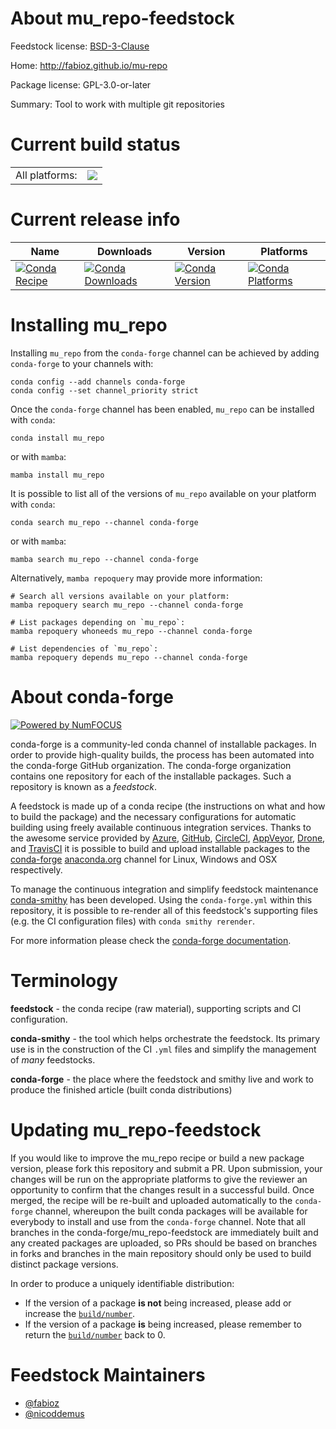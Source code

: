 About mu_repo-feedstock
=======================

Feedstock license: [BSD-3-Clause](https://github.com/conda-forge/mu_repo-feedstock/blob/main/LICENSE.txt)

Home: http://fabioz.github.io/mu-repo

Package license: GPL-3.0-or-later

Summary: Tool to work with multiple git repositories

Current build status
====================


<table><tr><td>All platforms:</td>
    <td>
      <a href="https://dev.azure.com/conda-forge/feedstock-builds/_build/latest?definitionId=4027&branchName=main">
        <img src="https://dev.azure.com/conda-forge/feedstock-builds/_apis/build/status/mu_repo-feedstock?branchName=main">
      </a>
    </td>
  </tr>
</table>

Current release info
====================

| Name | Downloads | Version | Platforms |
| --- | --- | --- | --- |
| [![Conda Recipe](https://img.shields.io/badge/recipe-mu_repo-green.svg)](https://anaconda.org/conda-forge/mu_repo) | [![Conda Downloads](https://img.shields.io/conda/dn/conda-forge/mu_repo.svg)](https://anaconda.org/conda-forge/mu_repo) | [![Conda Version](https://img.shields.io/conda/vn/conda-forge/mu_repo.svg)](https://anaconda.org/conda-forge/mu_repo) | [![Conda Platforms](https://img.shields.io/conda/pn/conda-forge/mu_repo.svg)](https://anaconda.org/conda-forge/mu_repo) |

Installing mu_repo
==================

Installing `mu_repo` from the `conda-forge` channel can be achieved by adding `conda-forge` to your channels with:

```
conda config --add channels conda-forge
conda config --set channel_priority strict
```

Once the `conda-forge` channel has been enabled, `mu_repo` can be installed with `conda`:

```
conda install mu_repo
```

or with `mamba`:

```
mamba install mu_repo
```

It is possible to list all of the versions of `mu_repo` available on your platform with `conda`:

```
conda search mu_repo --channel conda-forge
```

or with `mamba`:

```
mamba search mu_repo --channel conda-forge
```

Alternatively, `mamba repoquery` may provide more information:

```
# Search all versions available on your platform:
mamba repoquery search mu_repo --channel conda-forge

# List packages depending on `mu_repo`:
mamba repoquery whoneeds mu_repo --channel conda-forge

# List dependencies of `mu_repo`:
mamba repoquery depends mu_repo --channel conda-forge
```


About conda-forge
=================

[![Powered by
NumFOCUS](https://img.shields.io/badge/powered%20by-NumFOCUS-orange.svg?style=flat&colorA=E1523D&colorB=007D8A)](https://numfocus.org)

conda-forge is a community-led conda channel of installable packages.
In order to provide high-quality builds, the process has been automated into the
conda-forge GitHub organization. The conda-forge organization contains one repository
for each of the installable packages. Such a repository is known as a *feedstock*.

A feedstock is made up of a conda recipe (the instructions on what and how to build
the package) and the necessary configurations for automatic building using freely
available continuous integration services. Thanks to the awesome service provided by
[Azure](https://azure.microsoft.com/en-us/services/devops/), [GitHub](https://github.com/),
[CircleCI](https://circleci.com/), [AppVeyor](https://www.appveyor.com/),
[Drone](https://cloud.drone.io/welcome), and [TravisCI](https://travis-ci.com/)
it is possible to build and upload installable packages to the
[conda-forge](https://anaconda.org/conda-forge) [anaconda.org](https://anaconda.org/)
channel for Linux, Windows and OSX respectively.

To manage the continuous integration and simplify feedstock maintenance
[conda-smithy](https://github.com/conda-forge/conda-smithy) has been developed.
Using the ``conda-forge.yml`` within this repository, it is possible to re-render all of
this feedstock's supporting files (e.g. the CI configuration files) with ``conda smithy rerender``.

For more information please check the [conda-forge documentation](https://conda-forge.org/docs/).

Terminology
===========

**feedstock** - the conda recipe (raw material), supporting scripts and CI configuration.

**conda-smithy** - the tool which helps orchestrate the feedstock.
                   Its primary use is in the construction of the CI ``.yml`` files
                   and simplify the management of *many* feedstocks.

**conda-forge** - the place where the feedstock and smithy live and work to
                  produce the finished article (built conda distributions)


Updating mu_repo-feedstock
==========================

If you would like to improve the mu_repo recipe or build a new
package version, please fork this repository and submit a PR. Upon submission,
your changes will be run on the appropriate platforms to give the reviewer an
opportunity to confirm that the changes result in a successful build. Once
merged, the recipe will be re-built and uploaded automatically to the
`conda-forge` channel, whereupon the built conda packages will be available for
everybody to install and use from the `conda-forge` channel.
Note that all branches in the conda-forge/mu_repo-feedstock are
immediately built and any created packages are uploaded, so PRs should be based
on branches in forks and branches in the main repository should only be used to
build distinct package versions.

In order to produce a uniquely identifiable distribution:
 * If the version of a package **is not** being increased, please add or increase
   the [``build/number``](https://docs.conda.io/projects/conda-build/en/latest/resources/define-metadata.html#build-number-and-string).
 * If the version of a package **is** being increased, please remember to return
   the [``build/number``](https://docs.conda.io/projects/conda-build/en/latest/resources/define-metadata.html#build-number-and-string)
   back to 0.

Feedstock Maintainers
=====================

* [@fabioz](https://github.com/fabioz/)
* [@nicoddemus](https://github.com/nicoddemus/)

